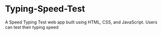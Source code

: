 # Typing-Speed-Test
A Speed Typing Test web app built using HTML, CSS, and JavaScript. Users can test their typing speed
